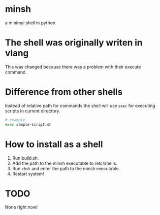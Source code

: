 # minsh
a minimal shell in python.

# The shell was originally writen in vlang
This was changed because there was a problem with their execute command.

# Difference from other shells
Instead of relative path for commands the shell will use `exec` for executing scripts in current directory.
```bash
# example
exec sample-script.sh
```
# How to install as a shell
1. Run build.sh.
2. Add the path to the minsh executable to /etc/shells.
3. Run `chsh` and enter the path to the minsh executable.
4. Restart system!
# TODO
None right now!
